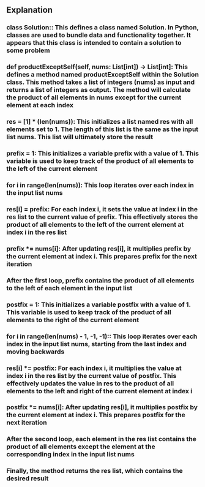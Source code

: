 ## Explanation

### class Solution:: This defines a class named Solution. In Python, classes are used to bundle data and functionality together. It appears that this class is intended to contain a solution to some problem

### def productExceptSelf(self, nums: List[int]) -> List[int]: This defines a method named productExceptSelf within the Solution class. This method takes a list of integers (nums) as input and returns a list of integers as output. The method will calculate the product of all elements in nums except for the current element at each index

### res = [1] \* (len(nums)): This initializes a list named res with all elements set to 1. The length of this list is the same as the input list nums. This list will ultimately store the result

### prefix = 1: This initializes a variable prefix with a value of 1. This variable is used to keep track of the product of all elements to the left of the current element

### for i in range(len(nums)): This loop iterates over each index in the input list nums

### res[i] = prefix: For each index i, it sets the value at index i in the res list to the current value of prefix. This effectively stores the product of all elements to the left of the current element at index i in the res list

### prefix \*= nums[i]: After updating res[i], it multiplies prefix by the current element at index i. This prepares prefix for the next iteration

### After the first loop, prefix contains the product of all elements to the left of each element in the input list

### postfix = 1: This initializes a variable postfix with a value of 1. This variable is used to keep track of the product of all elements to the right of the current element

### for i in range(len(nums) - 1, -1, -1):: This loop iterates over each index in the input list nums, starting from the last index and moving backwards

### res[i] \*= postfix: For each index i, it multiplies the value at index i in the res list by the current value of postfix. This effectively updates the value in res to the product of all elements to the left and right of the current element at index i

### postfix \*= nums[i]: After updating res[i], it multiplies postfix by the current element at index i. This prepares postfix for the next iteration

### After the second loop, each element in the res list contains the product of all elements except the element at the corresponding index in the input list nums

### Finally, the method returns the res list, which contains the desired result
